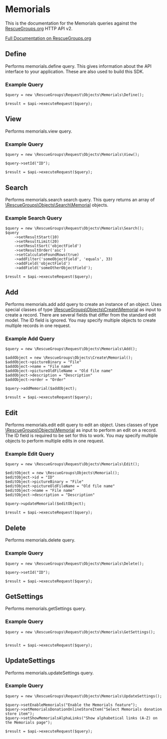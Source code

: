 # Memorials

This is the documentation for the Memorials queries against the [RescueGroups.org](https://www.rescuegroups.org/) HTTP API v2.

[Full Documentation on RescueGroups.org](https://userguide.rescuegroups.org/display/APIDG/Object+definitions#Objectdefinitions-memorials)

## Define
Performs memorials.define query. This gives information about the API interface to your application. These are also used to build this SDK.

### Example Query

    $query = new \RescueGroups\Request\Objects\Memorials\Define();

    $result = $api->executeRequest($query);
## View
Performs memorials.view query.

### Example Query

    $query = new \RescueGroups\Request\Objects\Memorials\View();

    $query->setId("ID");

    $result = $api->executeRequest($query);

## Search
Performs memorials.search search query. This query returns an array of [\RescueGroups\Objects\Search\Memorial](../../../src/Objects/Search/Memorial.php) objects.

### Example Search Query

    $query = new \RescueGroups\Request\Objects\Memorials\Search();
    $query
        ->setResultStart(10)
        ->setResultLimit(20)
        ->setResultSort('objectField')
        ->setResultOrder('asc')
        ->setCalculateFoundRows(true)
        ->addFilter('someObjectField', 'equals', 33)
        ->addField('objectField')
        ->addField('someOtherObjectField');

    $result = $api->executeRequest($query);
## Add
Performs memorials.add add query to create an instance of an object. Uses special classes of type [\RescueGroups\Objects\Create\Memorial](../../../src/Objects/Memorial.php) as input to create a record. There are several fields that differ from the standard edit model. The ID field is ignored. You may specify multiple objects to create multiple records in one request.

### Example Add Query

    $query = new \RescueGroups\Request\Objects\Memorials\Add();

    $addObject = new \RescueGroups\Objects\Create\Memorial();
    $addObject->pictureBinary = "File"
    $addObject->name = "File name"
    $addObject->pictureOldFileName = "Old file name"
    $addObject->description = "Description"
    $addObject->order = "Order"

    $query->addMemorial($addObject);

    $result = $api->executeRequest($query);
## Edit
Performs memorials.edit edit query to edit an object. Uses classes of type [\RescueGroups\Objects\Memorial](../../../src/Objects/Memorial.php) as input to perform an edit on a record. The ID field is required to be set for this to work. You may specify multiple objects to perform multiple edits in one request.

### Example Edit Query

    $query = new \RescueGroups\Request\Objects\Memorials\Edit();

    $editObject = new \RescueGroups\Objects\Memorial();
    $editObject->id = "ID"
    $editObject->pictureBinary = "File"
    $editObject->pictureOldFileName = "Old file name"
    $editObject->name = "File name"
    $editObject->description = "Description"

    $query->updateMemorial($editObject);

    $result = $api->executeRequest($query);
## Delete
Performs memorials.delete query.

### Example Query

    $query = new \RescueGroups\Request\Objects\Memorials\Delete();

    $query->setId("ID");

    $result = $api->executeRequest($query);

## GetSettings
Performs memorials.getSettings query.

### Example Query

    $query = new \RescueGroups\Request\Objects\Memorials\GetSettings();


    $result = $api->executeRequest($query);

## UpdateSettings
Performs memorials.updateSettings query.

### Example Query

    $query = new \RescueGroups\Request\Objects\Memorials\UpdateSettings();

    $query->setEnableMemorials("Enable the Memorials feature");
    $query->setMemorialsDonationOnlineStoreItem("Select Memorials donation store item");
    $query->setShowMemorialsAlphaLinks("Show alphabetical links (A-Z) on the Memorials page");

    $result = $api->executeRequest($query);

